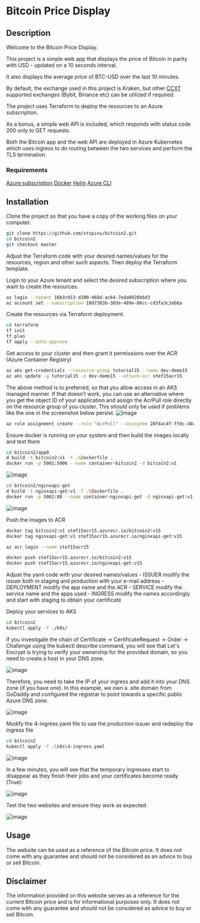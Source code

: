 # Bitcoin Price Display


## Description

Welcome to the Bitcoin Price Display.

This project is a simple web app that displays the price of Bitcoin in parity with USD - updated on a 10 seconds interval.

It also displays the average price of BTC-USD over the last 10 minutes. 

By default, the exchange used in this project is Kraken, but other [CCXT](https://github.com/ccxt-net/ccxt.net) supported exchanges (Bybit, Binance etc) can be utilized if required. 

The project uses Terraform to deploy the resources to an Azure subscription. 

As a bonus, a simple web API is included, which responds with status code 200 only to GET requests.

Both the Bitcoin app and the web API are deployed in Azure Kubernetes which uses ingress to do routing between the two services and perform the TLS termination. 

### Requirements
[Azure subscription](https://learn.microsoft.com/en-us/azure/azure-portal/get-subscription-tenant-id)
[Docker](https://docs.docker.com/engine/install/)
[Helm](https://helm.sh/docs/intro/install/)
[Azure CLI](https://learn.microsoft.com/en-us/cli/azure/install-azure-cli)


## Installation

Clone the project so that you have a copy of the working files on your computer.

```bash
git clone https://github.com/stspinu/bitcoin2.git
cd bitcoin2
git checkout master
```
Adjust the Terraform code with your desired names/values for the resources, region and other such aspects. Then deploy the Terraform template. 

Login to your Azure tenant and select the desired subscription where you want to create the resources.


```bash
az login --tenant 16b3c013-d300-468d-ac64-7eda0820b6d3
az account set --subscription 18d7383b-303e-489e-86cc-cd3fa3c2eb6a
```
Create the resources via Terraform deployment.

```bash
cd terraform
tf init
tf plan
tf apply --auto-approve
```

Get access to your cluster and then grant it permissions over the ACR (Azure Container Registry)

```bash
az aks get-credentials --resource-group tutorial15 --name dev-demo15
az aks update -g tutorial15 -n dev-demo15 --attach-acr stef15acr15
```
The above method is to preferred, so that you allow access in an AKS managed manner. If that doesn’t work, you can use an alternative where you get the object ID of your application and assign the AcrPull role directly on the resource group of you cluster. This should only be used if problems like the one in the screenshot below persist.
![image](https://github.com/stspinu/bitcoin2/assets/46924453/c7e23efb-87be-456c-a3d7-d5f73775c6a4)


```bash
az role assignment create --role "AcrPull" --assignee 28f4ac4f-ffdc-40a1-83f0-d774f7b068e5 --scope /subscriptions/18d7383b-303e-489e-86cc-cd3fa3c2eb6a/resourceGroups/tutorial15-dev-demo15
```
Ensure docker is running on your system and then build the images locally and test them

```bash
cd bitcoin2/app0
d build -t bitcoin2:v1 -f .\Dockerfile .
docker run -p 5001:5006 --name container-bitcoin2 -d bitcoin2:v1
```
![image](https://github.com/stspinu/bitcoin2/assets/46924453/4b9de191-755d-4699-bd49-c99a41eadbfc)


```bash
cd bitcoin2/nginxapi-get
d build -t nginxapi-get:v1 -f .\Dockerfile .
docker run -p 5002:80 --name container-nginxapi-get -d nginxapi-get:v1
```
![image](https://github.com/stspinu/bitcoin2/assets/46924453/7322fc98-c98c-4d3e-bce3-8608e64921c1)

Push the images to ACR

```bash
docker tag bitcoin2:v1 stef15acr15.azurecr.io/bitcoin2:v15
docker tag nginxapi-get:v1 stef15acr15.azurecr.io/nginxapi-get:v15

az acr login --name stef15acr15

docker push stef15acr15.azurecr.io/bitcoin2:v15
docker push stef15acr15.azurecr.io/nginxapi-get:v15
```
Adjust the yaml code with your desired names/values
	- ISSUER modify the issuer both in staging and production with your e-mail address
	- DEPLOYMENT modify the app name and the ACR
	- SERVICE modify the service name and the apps used
	- INGRESS modify the names accordingly and start with staging to obtain your certificate
	

Deploy your services to AKS

```bash
cd bitcoin2
kubectl apply -f ./k8s/
```
If you investigate the chain of Certificate -> CertificateRequest -> Order -> Challenge using the kubectl describe command, you will see that Let's Encrypt is trying to verify your ownership for the provided domain, so you need to create a host in your DNS zone. 

![image](https://github.com/stspinu/bitcoin2/assets/46924453/882fa0ea-6d74-4302-b372-8a218cf97a18)


Therefore, you need to take the IP of your ingress and add it into your DNS zone (if you have one). In this example, we own a .site domain from GoDaddy and configured the registrar to point towards a specific public Azure DNS zone.

![image](https://github.com/stspinu/bitcoin2/assets/46924453/33e43e9f-75a0-4a4f-97a5-47e67a7519a2)


Modify the 4-ingress.yaml file to use the production issuer and redeploy the ingress file


```bash
cd bitcoin2
kubectl apply -f .\k8s\4-ingress.yaml
```

![image](https://github.com/stspinu/bitcoin2/assets/46924453/df6a807f-26b3-4557-b3f0-0eb5b6d3351b)


In a few minutes, you will see that the temporary ingresses start to disappear as they finish their jobs and your certificates become ready (True):

![image](https://github.com/stspinu/bitcoin2/assets/46924453/4350169d-44e3-41bf-8d84-d7e233d81612)


Test the two websites and ensure they work as expected. 

![image](https://github.com/stspinu/bitcoin2/assets/46924453/02497b73-8777-40fe-823f-7169eb5f286e)

## Usage
The website can be used as a reference of the Bitcoin price. It does not come with any guarantee and should not be considered as an advice to buy or sell Bitcoin. 

## Disclaimer
The information provided on this website serves as a reference for the current Bitcoin price and is for informational purposes only. It does not come with any guarantee and should not be considered as advice to buy or sell Bitcoin.


